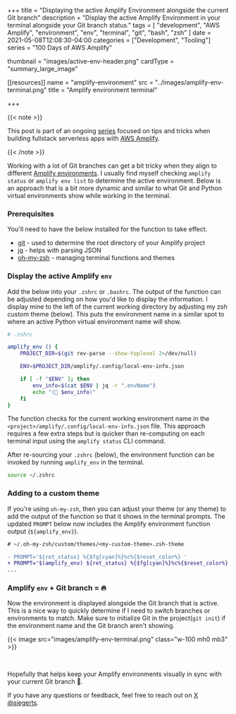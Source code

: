 +++
title = "Displaying the active Amplify Environment alongside the current Git branch"
description = "Display the active Amplify Environment in your terminal alongside your Git branch status."
tags = [
    "development", 
    "AWS Amplify", 
    "environment",
    "env",
    "terminal",
    "git",
    "bash", 
    "zsh"
]
date = 2021-05-08T12:08:30-04:00
categories = ["Development", "Tooling"]
series = "100 Days of AWS Amplify"

thumbnail = "images/active-env-header.png"
cardType = "summary_large_image"

[[resources]]
  name = "amplify-environment"
  src = "../images/amplify-env-terminal.png"
  title = "Amplify environment terminal"


+++

{{< note >}}

This post is part of an ongoing [series](/series/100-days-of-aws-amplify/) focused on tips and tricks when building fullstack serverless apps with [AWS Amplify](https://docs.amplify.aws/).

{{< /note >}}

Working with a lot of Git branches can get a bit tricky when they align to different [Amplify environments](https://docs.amplify.aws/cli/teams/overview). I usually find myself checking `amplify status` or `amplify env list` to determine the active environment. Below is an approach that is a bit more dynamic and similar to what Git and Python virtual environments show while working in the terminal.


### Prerequisites
You'll need to have the below installed for the function to take effect.

- [git](https://git-scm.com/) - used to determine the root directory of your Amplify project
- [jq](https://stedolan.github.io/jq/download/) - helps with parsing JSON
- [oh-my-zsh](https://ohmyz.sh/) - managing terminal functions and themes


### Display the active Amplify `env`

Add the below into your `.zshrc` or `.bashrc`. The output of the function can be adjusted depending on how you'd like to display the information. I display mine to the left of the current working directory by adjusting my zsh custom theme (below). This puts the environment name in a similar spot to where an active Python virtual environment name will show.

```zsh
# .zshrc

amplify_env () {
    PROJECT_DIR=$(git rev-parse --show-toplevel 2>/dev/null) 

    ENV=$PROJECT_DIR/amplify/.config/local-env-info.json 

    if [ -f "$ENV" ]; then
        env_info=$(cat $ENV | jq -r ".envName") 
        echo "(🚀 $env_info)"
    fi
}

```

The function checks for the current working environment name in the `<project>/amplify/.config/local-env-info.json` file. This approach requires a few extra steps but is quicker than re-computing on each terminal input using the `amplify status` CLI command. 



After re-sourcing your `.zshrc` (below), the environment function can be invoked by running `amplify_env` in the terminal.

```zsh
source ~/.zshrc
```


### Adding to a custom theme

If you're using `oh-my-zsh`, then you can adjust your theme (or any theme) to add the output of the function so that it shows in the terminal prompts. The updated `PROMPT` below now includes the Amplify environment function output (`${amplify_env}`).


```diff
# ~/.oh-my-zsh/custom/themes/<my-custom-theme>.zsh-theme

- PROMPT='${ret_status} %{$fg[cyan]%}%c%{$reset_color%} '
+ PROMPT='$(amplify_env) ${ret_status} %{$fg[cyan]%}%c%{$reset_color%} '
...

```

### Amplify `env` + Git branch = 🔥

Now the environment is displayed alongside the Git branch that is active. This is a nice way to quickly determine if I need to switch branches or environments to match. Make sure to initialize Git in the project(`git init`) if the environment name and the Git branch aren't showing.


{{< image src="images/amplify-env-terminal.png" class="w-100 mh0 mb3" >}}

<br />

Hopefully that helps keep your Amplify environments visually in sync with your current Git branch 🌲.

If you have any questions or feedback, feel free to reach out on [X @siegerts](https://x.com/siegerts).
